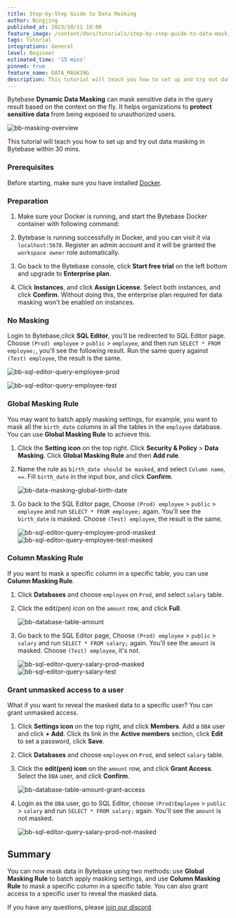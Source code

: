 ```yaml
---
title: Step-by-Step Guide to Data Masking
author: Ningjing
published_at: 2023/10/11 18:00
feature_image: /content/docs/tutorials/step-by-step-guide-to-data-masking/data-mask-banner.webp
tags: Tutorial
integrations: General
level: Beginner
estimated_time: '15 mins'
pinned: true
feature_name: DATA_MASKING
description: This tutorial will teach you how to set up and try out data masking in Bytebase.
---
```


Bytebase **Dynamic Data Masking** can mask sensitive data in the query result based on the context on the fly.
It helps organizations to **protect sensitive data** from being exposed to unauthorized users.

![bb-masking-overview](/content/docs/security/data-masking/bb-masking-overview.webp)

This tutorial will teach you how to set up and try out data masking in Bytebase within 30 mins.

### Prerequisites

Before starting, make sure you have installed [Docker](https://www.docker.com/).

### Preparation

1. Make sure your Docker is running, and start the Bytebase Docker container with following command:

   <IncludeBlock url="/docs/get-started/install/terminal-docker-run"></IncludeBlock>

2. Bytebase is running successfully in Docker, and you can visit it via `localhost:5678`. Register an admin account and it will be granted the `workspace owner` role automatically.

3. Go back to the Bytebase console, click **Start free trial** on the left bottom and upgrade to **Enterprise plan**.

4. Click **Instances**, and click **Assign License**. Select both instances, and click **Confirm**. Without doing this, the enterprise plan required for data masking won't be enabled on instances.

### No Masking

Login to Bytebase,click **SQL Editor**, you'll be redirected to SQL Editor page. Choose `(Prod) employee` > `public` > `employee`, and then run `SELECT * FROM employee;`, you'll see the following result. Run the same query against `(Test) employee`, the result is the same.

![bb-sql-editor-query-employee-prod](/content/docs/tutorials/step-by-step-guide-to-data-masking/bb-sql-editor-query-employee-prod.webp)

![bb-sql-editor-query-employee-test](/content/docs/tutorials/step-by-step-guide-to-data-masking/bb-sql-editor-query-employee-test.webp)

### Global Masking Rule

You may want to batch apply masking settings, for example, you want to mask all the `birth_date` columns in all the tables in the `employee` database. You can use **Global Masking Rule** to achieve this.

1. Click the **Setting icon** on the top right. Click **Security & Policy** > **Data Masking**. Click **Global Masking Rule** and then **Add rule**.

2. Name the rule as `birth_date should be masked`, and select `Column name`, `==`. Fill `birth_date` in the input box, and click **Confirm**.

   ![bb-data-masking-global-birth-date](/content/docs/tutorials/step-by-step-guide-to-data-masking/bb-data-masking-global-birth-date.webp)

3. Go back to the SQL Editor page, Choose `(Prod) employee` > `public` > `employee` and run `SELECT * FROM employee;` again. You'll see the `birth_date` is masked. Choose `(Test) employee`, the result is the same.

   ![bb-sql-editor-query-employee-prod-masked](/content/docs/tutorials/step-by-step-guide-to-data-masking/bb-sql-editor-query-employee-prod-masked.webp)
   ![bb-sql-editor-query-employee-test-masked](/content/docs/tutorials/step-by-step-guide-to-data-masking/bb-sql-editor-query-employee-test-masked.webp)

### Column Masking Rule

If you want to mask a specific column in a specific table, you can use **Column Masking Rule**.

1. Click **Databases** and choose `employee` on `Prod`, and select `salary` table.
2. Click the edit(pen) icon on the `amount` row, and click **Full**.

   ![bb-database-table-amount](/content/docs/tutorials/step-by-step-guide-to-data-masking/bb-database-table-amount.webp)

3. Go back to the SQL Editor page, Choose `(Prod) employee` > `public` > `salary` and run `SELECT * FROM salary;` again. You'll see the `amount` is masked. Choose `(Test) employee`, it's not.

   ![bb-sql-editor-query-salary-prod-masked](/content/docs/tutorials/step-by-step-guide-to-data-masking/bb-sql-editor-query-salary-prod-masked.webp)
   ![bb-sql-editor-query-salary-test](/content/docs/tutorials/step-by-step-guide-to-data-masking/bb-sql-editor-query-salary-test.webp)

### Grant unmasked access to a user

What if you want to reveal the masked data to a specific user? You can grant unmasked access.

1. Click **Settings icon** on the top right, and click **Members**. Add a `DBA` user and click **+ Add**. Click its link in the **Active members** section, click **Edit** to set a password, click **Save**.

2. Click **Databases** and choose `employee` on `Prod`, and select `salary` table.

3. Click the **edit(pen) icon** on the `amount` row, and click **Grant Access**. Select the `DBA` user, and click **Confirm**.

   ![bb-database-table-amount-grant-access](/content/docs/tutorials/step-by-step-guide-to-data-masking/bb-database-table-amount-grant-access.webp)

4. Login as the `DBA` user, go to SQL Editor, choose `(Prod)Employee` > `public` > `salary` and run `SELECT * FROM salary;` again. You'll see the `amount` is not masked.

   ![bb-sql-editor-query-salary-prod-not-masked](/content/docs/tutorials/step-by-step-guide-to-data-masking/bb-sql-editor-query-salary-prod-not-masked.webp)

## Summary

You can now mask data in Bytebase using two methods: use **Global Masking Rule** to batch apply masking settings, and use **Column Masking Rule** to mask a specific column in a specific table. You can also grant access to a specific user to reveal the masked data.

If you have any questions, please [join our discord](https://discord.com/invite/huyw7gRsyA).
